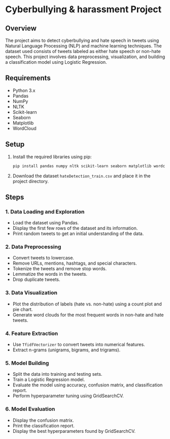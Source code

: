 # Cyberbullying & harassment Project

## Overview

The project aims to detect cyberbullying and hate speech in tweets using Natural Language Processing (NLP) and machine learning techniques. The dataset used consists of tweets labeled as either hate speech or non-hate speech. This project involves data preprocessing, visualization, and building a classification model using Logistic Regression.

## Requirements

- Python 3.x
- Pandas
- NumPy
- NLTK
- Scikit-learn
- Seaborn
- Matplotlib
- WordCloud

## Setup

1. Install the required libraries using pip:
    ```bash
    pip install pandas numpy nltk scikit-learn seaborn matplotlib wordcloud
    ```

2. Download the dataset `hateDetection_train.csv` and place it in the project directory.

## Steps

### 1. Data Loading and Exploration
- Load the dataset using Pandas.
- Display the first few rows of the dataset and its information.
- Print random tweets to get an initial understanding of the data.

### 2. Data Preprocessing
- Convert tweets to lowercase.
- Remove URLs, mentions, hashtags, and special characters.
- Tokenize the tweets and remove stop words.
- Lemmatize the words in the tweets.
- Drop duplicate tweets.

### 3. Data Visualization
- Plot the distribution of labels (hate vs. non-hate) using a count plot and pie chart.
- Generate word clouds for the most frequent words in non-hate and hate tweets.

### 4. Feature Extraction
- Use `TfidfVectorizer` to convert tweets into numerical features.
- Extract n-grams (unigrams, bigrams, and trigrams).

### 5. Model Building
- Split the data into training and testing sets.
- Train a Logistic Regression model.
- Evaluate the model using accuracy, confusion matrix, and classification report.
- Perform hyperparameter tuning using GridSearchCV.

### 6. Model Evaluation
- Display the confusion matrix.
- Print the classification report.
- Display the best hyperparameters found by GridSearchCV.
